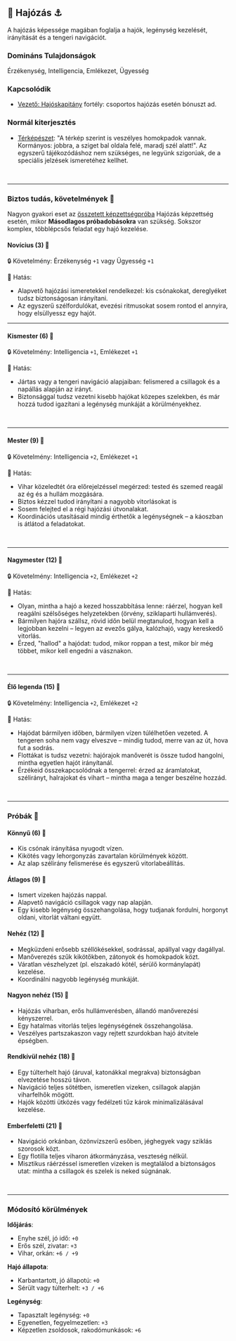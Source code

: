 ## 🔵 Hajózás ⚓

A hajózás képessége magában foglalja a hajók, legénység kezelését, irányítását és a tengeri navigációt.

### Domináns Tulajdonságok

Érzékenység, Intelligencia, Emlékezet, Ügyesség

### Kapcsolódik

- [Vezető: Hajóskapitány](../fortelyok.altalanos/vezeto_hajoskapitany.md) fortély: csoportos hajózás esetén bónuszt ad.

### Normál kiterjesztés

- [Térképészet](../fortelyok.szabad/terkepeszet.md): "A térkép szerint is veszélyes homokpadok vannak. Kormányos: jobbra, a sziget bal oldala felé, maradj szél alatt!". Az egyszerű tájékozódáshoz nem szükséges, ne legyünk szigorúak, de a speciális jelzések ismeretéhez kellhet.

<br />

---
### Biztos tudás, követelmények 📖

Nagyon gyakori eset az [összetett képzettségpróba](../030_06_01_kepzettsegproba.md#összetett-képzettségpróba-másodlagos-próbadobások) Hajózás képzettség esetén, mikor **Másodlagos próbadobásokra** van szükség. Sokszor komplex, többlépcsős feladat egy hajó kezelése.

#### Novícius (3) 📖

🔒 Követelmény: Érzékenység `+1` vagy Ügyesség `+1`

🌟 Hatás:
- Alapvető hajózási ismeretekkel rendelkezel: kis csónakokat, dereglyéket tudsz biztonságosan irányítani.
- Az egyszerű szélfordulókat, evezési ritmusokat sosem rontod el annyira, hogy elsüllyessz egy hajót.

---
#### Kismester (6) 📖

🔒 Követelmény: Intelligencia `+1`, Emlékezet `+1`

🌟 Hatás:
- Jártas vagy a tengeri navigáció alapjaiban: felismered a csillagok és a napállás alapján az irányt.
- Biztonsággal tudsz vezetni kisebb hajókat közepes szelekben, és már hozzá tudod igazítani a legénység munkáját a körülményekhez.

<br />

---
#### Mester (9) 📖

🔒 Követelmény: Intelligencia `+2`, Emlékezet `+1`  

🌟 Hatás:
- Vihar közeledtét óra előrejelzéssel megérzed: tested és szemed reagál az ég és a hullám mozgására.
- Biztos kézzel tudod irányítani a nagyobb vitorlásokat is
- Sosem felejted el a régi hajózási útvonalakat.
- Koordinációs utasításaid mindig érthetők a legénységnek – a káoszban is átlátod a feladatokat.

<br />

---
#### Nagymester (12) 📖

🔒 Követelmény: Intelligencia `+2`, Emlékezet `+2`

🌟 Hatás:
- Olyan, mintha a hajó a kezed hosszabbítása lenne: ráérzel, hogyan kell reagálni szélsőséges helyzetekben (örvény, sziklaparti hullámverés).
- Bármilyen hajóra szállsz, rövid időn belül megtanulod, hogyan kell a legjobban kezelni – legyen az evezős gálya, kalózhajó, vagy kereskedő vitorlás.
- Érzed, "hallod" a hajódat: tudod, mikor roppan a test, mikor bír még többet, mikor kell engedni a vásznakon.

<br />

---
#### Élő legenda (15) 📖

🔒 Követelmény: Intelligencia `+2`, Emlékezet `+2`

🌟 Hatás:
- Hajódat bármilyen időben, bármilyen vízen túlélhetően vezeted. A tengeren soha nem vagy elveszve – mindig tudod, merre van az út, hova fut a sodrás.
- Flottákat is tudsz vezetni: hajórajok manőverét is össze tudod hangolni, mintha egyetlen hajót irányítanál.
- Érzékeid összekapcsolódnak a tengerrel: érzed az áramlatokat, szélirányt, halrajokat és vihart – mintha maga a tenger beszélne hozzád.

<br />

---
### Próbák 🎲

#### Könnyű (6) 🎲

- Kis csónak irányítása nyugodt vízen.
- Kikötés vagy lehorgonyzás zavartalan körülmények között.
- Az alap szélirány felismerése és egyszerű vitorlabeállítás.

#### Átlagos (9) 🎲

- Ismert vizeken hajózás nappal.
- Alapvető navigáció csillagok vagy nap alapján.
- Egy kisebb legénység összehangolása, hogy tudjanak fordulni, horgonyt oldani, vitorlát váltani együtt.

#### Nehéz (12) 🎲

- Megküzdeni erősebb széllökésekkel, sodrással, apállyal vagy dagállyal.
- Manőverezés szűk kikötőkben, zátonyok és homokpadok közt.
- Váratlan vészhelyzet (pl. elszakadó kötél, sérülő kormánylapát) kezelése.
- Koordinálni nagyobb legénység munkáját.

#### Nagyon nehéz (15) 🎲

- Hajózás viharban, erős hullámverésben, állandó manőverezési kényszerrel.
- Egy hatalmas vitorlás teljes legénységének összehangolása.
- Veszélyes partszakaszon vagy rejtett szurdokban hajó átvitele épségben.

#### Rendkívül nehéz (18) 🎲

- Egy túlterhelt hajó (áruval, katonákkal megrakva) biztonságban elvezetése hosszú távon.
- Navigáció teljes sötétben, ismeretlen vizeken, csillagok alapján viharfelhők mögött.
- Hajók közötti ütközés vagy fedélzeti tűz károk minimalizálásával kezelése.

#### Emberfeletti (21) 🎲

- Navigáció orkánban, özönvízszerű esőben, jéghegyek vagy sziklás szorosok közt.
- Egy flotilla teljes viharon átkormányzása, veszteség nélkül.
- Misztikus ráérzéssel ismeretlen vizeken is megtalálod a biztonságos utat: mintha a csillagok és szelek is neked súgnának.

<br />

---
### Módosító körülmények

**Időjárás**:
- Enyhe szél, jó idő: `+0`
- Erős szél, zivatar: `+3`
- Vihar, orkán: `+6 / +9`

**Hajó állapota**:
- Karbantartott, jó állapotú: `+0`
- Sérült vagy túlterhelt: `+3 / +6`

**Legénység**:
- Tapasztalt legénység: `+0`
- Egyenetlen, fegyelmezetlen: `+3`
- Képzetlen zsoldosok, rakodómunkások: `+6`
